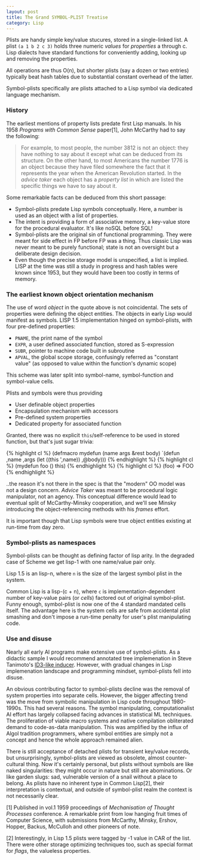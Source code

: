 ```yaml
---
layout: post
title: The Grand SYMBOL-PLIST Treatise
category: Lisp
---
```


Plists are handy simple key/value stucures, stored in a single-linked list. A plist `(a 1 b 2 c 3)` holds three numeric *values* for *properties* a through c. Lisp dialects have standard functions for conveniently adding, looking up and removing the properties.

All operations are thus O(n), but shorter plists (say a dozen or two entries) typically beat hash tables due to substantial constant overhead of the latter.

Symbol-plists specifically are plists attached to a Lisp symbol via dedicated language mechanism.

### History

The earliest mentions of property lists predate first Lisp manuals. In his 1958 _Programs with Common Sense_ paper[1], John McCarthy had to say the following:

> For example, to most people, the number 3812 is not an object: they have nothing to say about it except what can be deduced from its structure. On the other hand, to most Americans the number 1776 is an object because they have filed somewhere the fact that it represents the year when the American Revolution started. In the *advice taker* each object has a *property list* in which are listed the specific things we have to say about it.

Some remarkable facts can be deduced from this short passage:

* Symbol-plists predate Lisp symbols conceptually. Here, a number is used as an object with a list of properties.
* The intent is providing a form of associative memory, a key-value store for the procedural evaluator. It's like noSQL before SQL!
* Symbol-plists are the original sin of functional programming. They were meant for side effect in FP before FP was a thing. Thus classic Lisp was never meant to be purely functional; state is not an oversight but a deliberate design decision.
* Even though the precise storage model is unspecified, a list is implied. LISP at the time was still a study in progress and hash tables were known since 1953, but they would have been too costly in terms of memory.

### The earliest known object orientation mechanism

The use of word *object* in the quote above is not coincidental. The sets of properties were defining the object entities. The objects in early Lisp would manifest as symbols. LISP 1.5 implementation hinged on symbol-plists, with four pre-defined properties:

* `PNAME`, the print name of the symbol
* `EXPR`, a user defined associated function, stored as S-expression
* `SUBR`, pointer to machine code built in subroutine
* `APVAL`, the global scope storage, confusingly referred as "constant value" (as opposed to value within the function's dynamic scope)

This scheme was later split into symbol-name, symbol-function and symbol-value cells.

Plists and symbols were thus providing

* User definable object properties
* Encapsulation mechanism with accessors
* Pre-defined system properties
* Dedicated property for associated function

Granted, there was no explicit `this`/self-reference to be used in stored function, but that's just sugar trivia:

{% highlight cl %}
(defmacro mydefun (name args &rest body)
  `(defun ,name ,args
	(let ((this ',name))
	  ,@body)))
{% endhighlight %}
{% highlight cl %}
(mydefun foo ()
  this)
{% endhighlight %}
{% highlight cl %}
(foo) => FOO
{% endhighlight %}

..the reason it's not there in the spec is that the "modern" OO model was not a design concern. *Advice Taker* was meant to be procedural logic manipulator, not an agency. This conceptual difference would lead to eventual split of McCarthy-Minsky cooperation, and we'll see Minsky introducing the object-referencing methods with his *frames* effort.

It is important though that Lisp symbols were true object entities existing at run-time from day zero.

### Symbol-plists as namespaces

Symbol-plists can be thought as defining factor of lisp arity. In the degraded case of Scheme we get lisp-1 with one name/value pair only.

Lisp 1.5 is an lisp-n, where `n` is the size of the largest symbol plist in the system.

Common Lisp is a lisp-(c + n), where `c` is implementation-dependent number of key-value pairs (or *cells*) factored out of original symbol-plist. Funny enough, symbol-plist is now one of the 4 standard mandated cells itself. The advantage here is the system cells are safe from accidental plist smashing and don't impose a run-time penalty for user's plist manipulating code.

### Use and disuse

Nearly all early AI programs make extensive use of symbol-plists. As a didactic sample I would recommend annotated tree implemenation in Steve Tanimoto's [ID3-like inducer](ftp://ftp.cs.washington.edu/homes/tanimoto/ai/INDUCTR.CL). However, with gradual changes in Lisp implemenation landscape and programming mindset, symbol-plists fell into disuse.

An obvious contributing factor to symbol-plists decline was the removal of system properties into separate cells. However, the bigger affecting trend was the move from symbolic manipulation in Lisp code throughout 1980-1990s. This had several reasons. The symbol manipulating, computationalist AI effort has largely collapsed facing advances in statistical ML techniques. The proliferation of viable macro systems and native compilation obliterated demand to code-as-data manipulation. This was amplified by the influx of Algol tradition programmers, where symbol entities are simply not a concept and hence the whole approach remained alien.

There is still acceptance of detached plists for transient key/value records, but unsurprisingly, symbol-plists are viewed as obsolete, almost counter-cultural thing. Now it's certainly personal, but plists without symbols are like naked singularities: they might occur in nature but still are abominations. Or like garden slugs: sad, vulnerable version of a snail without a place to belong. As plists have no inherent type in Common Lisp[2], their interpretation is contextual, and outside of symbol-plist realm the context is not necessarily clear.


[1] Published in vol.1 1959 proceedings of _Mechanisation of Thought Processes_ conference. A remarkable print from low hanging fruit times of Computer Science, with submissions from McCarthy, Minsky, Ershov, Hopper, Backus, McCulloh and other pioneers of note.

[2] Interestingly, in Lisp 1.5 plists were tagged by -1 value in CAR of the list. There were other storage optimizing techniques too, such as special format for *flags*, the valueless properties.
